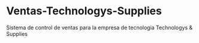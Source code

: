 # Ventas-Technologys-Supplies
Sistema de control de ventas para la empresa de tecnologia Technologys &amp; Supplies
